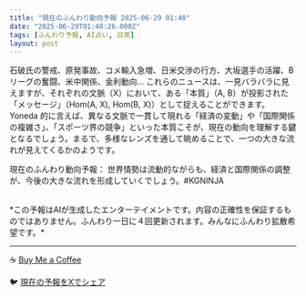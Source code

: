 ```yaml
---
title: "現在のふんわり動向予報 2025-06-29 01:48"
date: "2025-06-29T01:48:26.000Z"
tags: [ふんわり予報, AI占い, 日常]
layout: post
---
```


石破氏の警戒、原発事故、コメ輸入急増、日米交渉の行方、大坂選手の活躍、Bリーグの奮闘、米中関係、金利動向…  これらのニュースは、一見バラバラに見えますが、それぞれの文脈（X）において、ある「本質」（A, B）が投影された「メッセージ」（Hom(A, X), Hom(B, X)）として捉えることができます。Yoneda 的に言えば、異なる文脈で一貫して現れる「経済の変動」や「国際関係の複雑さ」、「スポーツ界の競争」といった本質こそが、現在の動向を理解する鍵となるでしょう。まるで、多様なレンズを通して眺めることで、一つの大きな流れが見えてくるかのようです。


現在のふんわり動向予報：
世界情勢は流動的ながらも、経済と国際関係の調整が、今後の大きな流れを形成していくでしょう。#KGNINJA

<br>
*この予報はAIが生成したエンターテイメントです。内容の正確性を保証するものではありません。ふんわり一日に４回更新されます。みんなにふんわり拡散希望です。*

---
☕️ [Buy Me a Coffee](https://www.buymeacoffee.com/kgninja)

🐦 [現在の予報をXでシェア](https://twitter.com/intent/tweet?text=%E7%8F%BE%E5%9C%A8%E3%81%AE%E3%81%B5%E3%82%93%E3%82%8F%E3%82%8A%E4%BA%88%E5%A0%B1%3A%20%E3%80%8C%E7%9F%B3%E7%A0%B4%E6%B0%8F%E3%81%AE%E8%AD%A6%E6%88%92%E3%80%81%E5%8E%9F%E7%99%BA%E4%BA%8B%E6%95%85%E3%80%81%E3%82%B3%E3%83%A1%E8%BC%B8%E5%85%A5%E6%80%A5%E5%A2%97%E3%80%81%E6%97%A5%E7%B1%B3%E4%BA%A4%E6%B8%89%E3%81%AE%E8%A1%8C%E6%96%B9%E3%80%81%E5%A4%A7%E5%9D%82%E9%81%B8%E6%89%8B%E3%81%AE%E6%B4%BB%E8%BA%8D%E3%80%81B%E3%83%AA%E3%83%BC%E3%82%B0%E3%81%AE%E5%A5%AE%E9%97%98%E3%80%81%E7%B1%B3%E4%B8%AD%E9%96%A2%E4%BF%82%E3%80%81%E9%87%91%E5%88%A9%E5%8B%95%E5%90%91%E2%80%A6%20%20%E3%81%93%E3%82%8C%E3%82%89%E3%81%AE%E3%83%8B%E3%83%A5%E3%83%BC%E3%82%B9%E3%81%AF%E3%80%81%E4%B8%80%E8%A6%8B%E3%83%90%E3%83%A9%E3%83%90%E3%83%A9%E3%81%AB%E8%A6%8B%E3%81%88%E3%81%BE%E3%81%99%E3%81%8C%E3%80%81%E3%81%9D%E3%82%8C%E3%81%9E%E3%82%8C%E3%81%AE%E6%96%87%E8%84%88%EF%BC%88X%EF%BC%89%E3%81%AB%E3%81%8A%E3%81%84%E3%81%A6%E3%80%81%E3%81%82%E3%82%8B%E3%80%8C%E6%9C%AC...%E3%80%8D%23KGNINJA%20%E7%B6%9A%E3%81%8D%E3%81%AF%E3%83%96%E3%83%AD%E3%82%B0%E3%81%A7%EF%BC%81%F0%9F%91%87&url=https%3A%2F%2Fkg-ninja.github.io%2FFunwariyoso%2F)
